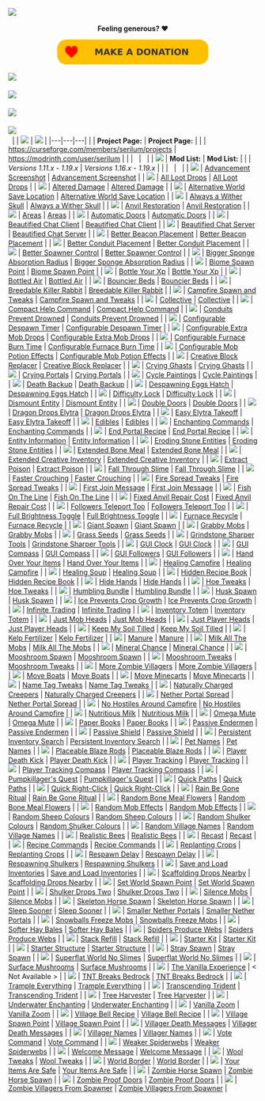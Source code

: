 [![](https://github.com/ricksouth/serilum-mc-mods/raw/master/description/Github/header.png)](https://serilum.com/)

<div align="center">
<p><strong>Feeling generous? ❤️</strong></p>
<p><a href="https://ricksouth.com/donate" target=_blank><img src="https://github.com/ricksouth/ricksouth/raw/main/assets/shields/donation_rounded.svg" height="50" width="auto"></a></p>
</div>

[![](https://github.com/ricksouth/serilum-mc-mods/raw/master/description/Github/serilumcom.png)](https://serilum.com/)\
&nbsp;\
[![](https://github.com/ricksouth/serilum-mc-mods/raw/master/description/Github/faq.png)](https://github.com/ricksouth/serilum-mc-mods/wiki/FAQ)\
&nbsp;\
[![](https://github.com/ricksouth/serilum-mc-mods/raw/master/description/Github/issues.png)](https://github.com/ricksouth/serilum-mc-mods/issues/new/choose)\
&nbsp;\
[![](https://github.com/ricksouth/serilum-mc-mods/raw/master/description/Github/code.png)](https://github.com/ricksouth/serilum-mc-mod-sources/tree/main/sources)\
&nbsp;
|   | [![](https://github.com/ricksouth/serilum-mc-mods/raw/master/description/Github/curseforge.png)](https://curseforge.com/members/serilum/projects)  |  [![](https://github.com/ricksouth/serilum-mc-mods/raw/master/description/Github/modrinth.png)](https://modrinth.com/user/Serilum) |
|---|---|---|
|   | __Project Page:__  | __Project Page:__  |
|   | https://curseforge.com/members/serilum/projects  | https://modrinth.com/user/serilum  |
|   | 	&nbsp;  | 	&nbsp;  |
| [![](https://github.com/ricksouth/serilum-mc-mods/raw/master/description/Github/tiny_logo/_changelog.png)](#)  | __Mod List:__  | __Mod List:__  |
|   | _Versions 1.11.x - 1.19.x_  | _Versions 1.16.x - 1.19.x_  |
|   | 	&nbsp;  | 	&nbsp;  |
| [![](https://github.com/ricksouth/serilum-mc-mods/raw/master/description/Github/tiny_logo/advancement-screenshot.png)](https://serilum.com/mods?changelog=advancement-screenshot)  | [Advancement Screenshot](https://curseforge.com/minecraft/mc-mods/advancement-screenshot)  | [Advancement Screenshot](https://modrinth.com/mod/advancement-screenshot)  |
| [![](https://github.com/ricksouth/serilum-mc-mods/raw/master/description/Github/tiny_logo/all-loot-drops.png)](https://serilum.com/mods?changelog=all-loot-drops)  | [All Loot Drops](https://curseforge.com/minecraft/mc-mods/all-loot-drops)  | [All Loot Drops](https://modrinth.com/mod/all-loot-drops)  |
| [![](https://github.com/ricksouth/serilum-mc-mods/raw/master/description/Github/tiny_logo/altered-damage.png)](https://serilum.com/mods?changelog=altered-damage)  | [Altered Damage](https://curseforge.com/minecraft/mc-mods/altered-damage)  | [Altered Damage](https://modrinth.com/mod/altered-damage)  |
| [![](https://github.com/ricksouth/serilum-mc-mods/raw/master/description/Github/tiny_logo/alternative-world-save-location.png)](https://serilum.com/mods?changelog=alternative-world-save-location)  | [Alternative World Save Location](https://curseforge.com/minecraft/mc-mods/alternative-world-save-location)  | [Alternative World Save Location](https://modrinth.com/mod/alternative-world-save-location)  |
| [![](https://github.com/ricksouth/serilum-mc-mods/raw/master/description/Github/tiny_logo/always-a-wither-skull.png)](https://serilum.com/mods?changelog=always-a-wither-skull)  | [Always a Wither Skull](https://curseforge.com/minecraft/mc-mods/always-a-wither-skull)  | [Always a Wither Skull](https://modrinth.com/mod/always-a-wither-skull)  |
| [![](https://github.com/ricksouth/serilum-mc-mods/raw/master/description/Github/tiny_logo/anvil-restoration.png)](https://serilum.com/mods?changelog=anvil-restoration)  | [Anvil Restoration](https://curseforge.com/minecraft/mc-mods/anvil-restoration)  | [Anvil Restoration](https://modrinth.com/mod/anvil-restoration)  |
| [![](https://github.com/ricksouth/serilum-mc-mods/raw/master/description/Github/tiny_logo/areas.png)](https://serilum.com/mods?changelog=areas)  | [Areas](https://curseforge.com/minecraft/mc-mods/areas)  | [Areas](https://modrinth.com/mod/areas)  |
| [![](https://github.com/ricksouth/serilum-mc-mods/raw/master/description/Github/tiny_logo/automatic-doors.png)](https://serilum.com/mods?changelog=automatic-doors)  | [Automatic Doors](https://curseforge.com/minecraft/mc-mods/automatic-doors)  | [Automatic Doors](https://modrinth.com/mod/automatic-doors)  |
| [![](https://github.com/ricksouth/serilum-mc-mods/raw/master/description/Github/tiny_logo/beautified-chat-client.png)](https://serilum.com/mods?changelog=beautified-chat-client)  | [Beautified Chat Client](https://curseforge.com/minecraft/mc-mods/beautified-chat-client)  | [Beautified Chat Client](https://modrinth.com/mod/beautified-chat-client)  |
| [![](https://github.com/ricksouth/serilum-mc-mods/raw/master/description/Github/tiny_logo/beautified-chat-server.png)](https://serilum.com/mods?changelog=beautified-chat-server)  | [Beautified Chat Server](https://curseforge.com/minecraft/mc-mods/beautified-chat-server)  | [Beautified Chat Server](https://modrinth.com/mod/beautified-chat-server)  |
| [![](https://github.com/ricksouth/serilum-mc-mods/raw/master/description/Github/tiny_logo/better-beacon-placement.png)](https://serilum.com/mods?changelog=better-beacon-placement)  | [Better Beacon Placement](https://curseforge.com/minecraft/mc-mods/better-beacon-placement)  | [Better Beacon Placement](https://modrinth.com/mod/better-beacon-placement)  |
| [![](https://github.com/ricksouth/serilum-mc-mods/raw/master/description/Github/tiny_logo/better-conduit-placement.png)](https://serilum.com/mods?changelog=better-conduit-placement)  | [Better Conduit Placement](https://curseforge.com/minecraft/mc-mods/better-conduit-placement)  | [Better Conduit Placement](https://modrinth.com/mod/better-conduit-placement)  |
| [![](https://github.com/ricksouth/serilum-mc-mods/raw/master/description/Github/tiny_logo/better-spawner-control.png)](https://serilum.com/mods?changelog=better-spawner-control)  | [Better Spawner Control](https://curseforge.com/minecraft/mc-mods/better-spawner-control)  | [Better Spawner Control](https://modrinth.com/mod/better-spawner-control)  |
| [![](https://github.com/ricksouth/serilum-mc-mods/raw/master/description/Github/tiny_logo/bigger-sponge-absorption-radius.png)](https://serilum.com/mods?changelog=bigger-sponge-absorption-radius)  | [Bigger Sponge Absorption Radius](https://curseforge.com/minecraft/mc-mods/bigger-sponge-absorption-radius)  | [Bigger Sponge Absorption Radius](https://modrinth.com/mod/bigger-sponge-absorption-radius)  |
| [![](https://github.com/ricksouth/serilum-mc-mods/raw/master/description/Github/tiny_logo/biome-spawn-point.png)](https://serilum.com/mods?changelog=biome-spawn-point)  | [Biome Spawn Point](https://curseforge.com/minecraft/mc-mods/biome-spawn-point)  | [Biome Spawn Point](https://modrinth.com/mod/biome-spawn-point)  |
| [![](https://github.com/ricksouth/serilum-mc-mods/raw/master/description/Github/tiny_logo/bottle-your-xp.png)](https://serilum.com/mods?changelog=bottle-your-xp)  | [Bottle Your Xp](https://curseforge.com/minecraft/mc-mods/bottle-your-xp)  | [Bottle Your Xp](https://modrinth.com/mod/bottle-your-xp)  |
| [![](https://github.com/ricksouth/serilum-mc-mods/raw/master/description/Github/tiny_logo/bottled-air.png)](https://serilum.com/mods?changelog=bottled-air)  | [Bottled Air](https://curseforge.com/minecraft/mc-mods/bottled-air)  | [Bottled Air](https://modrinth.com/mod/bottled-air)  |
| [![](https://github.com/ricksouth/serilum-mc-mods/raw/master/description/Github/tiny_logo/bouncier-beds.png)](https://serilum.com/mods?changelog=bouncier-beds)  | [Bouncier Beds](https://curseforge.com/minecraft/mc-mods/bouncier-beds)  | [Bouncier Beds](https://modrinth.com/mod/bouncier-beds)  |
| [![](https://github.com/ricksouth/serilum-mc-mods/raw/master/description/Github/tiny_logo/breedable-killer-rabbit.png)](https://serilum.com/mods?changelog=breedable-killer-rabbit)  | [Breedable Killer Rabbit](https://curseforge.com/minecraft/mc-mods/breedable-killer-rabbit)  | [Breedable Killer Rabbit](https://modrinth.com/mod/breedable-killer-rabbit)  |
| [![](https://github.com/ricksouth/serilum-mc-mods/raw/master/description/Github/tiny_logo/campfire-spawn-and-tweaks.png)](https://serilum.com/mods?changelog=campfire-spawn-and-tweaks)  | [Campfire Spawn and Tweaks](https://curseforge.com/minecraft/mc-mods/campfire-spawn-and-tweaks)  | [Campfire Spawn and Tweaks](https://modrinth.com/mod/campfire-spawn-and-tweaks)  |
| [![](https://github.com/ricksouth/serilum-mc-mods/raw/master/description/Github/tiny_logo/collective.png)](https://serilum.com/mods?changelog=collective)  | [Collective](https://curseforge.com/minecraft/mc-mods/collective)  | [Collective](https://modrinth.com/mod/collective)  |
| [![](https://github.com/ricksouth/serilum-mc-mods/raw/master/description/Github/tiny_logo/compact-help-command.png)](https://serilum.com/mods?changelog=compact-help-command)  | [Compact Help Command](https://curseforge.com/minecraft/mc-mods/compact-help-command)  | [Compact Help Command](https://modrinth.com/mod/compact-help-command)  |
| [![](https://github.com/ricksouth/serilum-mc-mods/raw/master/description/Github/tiny_logo/conduits-prevent-drowned.png)](https://serilum.com/mods?changelog=conduits-prevent-drowned)  | [Conduits Prevent Drowned](https://curseforge.com/minecraft/mc-mods/conduits-prevent-drowned)  | [Conduits Prevent Drowned](https://modrinth.com/mod/conduits-prevent-drowned)  |
| [![](https://github.com/ricksouth/serilum-mc-mods/raw/master/description/Github/tiny_logo/configurable-despawn-timer.png)](https://serilum.com/mods?changelog=configurable-despawn-timer)  | [Configurable Despawn Timer](https://curseforge.com/minecraft/mc-mods/configurable-despawn-timer)  | [Configurable Despawn Timer](https://modrinth.com/mod/configurable-despawn-timer)  |
| [![](https://github.com/ricksouth/serilum-mc-mods/raw/master/description/Github/tiny_logo/configurable-extra-mob-drops.png)](https://serilum.com/mods?changelog=configurable-extra-mob-drops)  | [Configurable Extra Mob Drops](https://curseforge.com/minecraft/mc-mods/configurable-extra-mob-drops)  | [Configurable Extra Mob Drops](https://modrinth.com/mod/configurable-extra-mob-drops)  |
| [![](https://github.com/ricksouth/serilum-mc-mods/raw/master/description/Github/tiny_logo/configurable-furnace-burn-time.png)](https://serilum.com/mods?changelog=configurable-furnace-burn-time)  | [Configurable Furnace Burn Time](https://curseforge.com/minecraft/mc-mods/configurable-furnace-burn-time)  | [Configurable Furnace Burn Time](https://modrinth.com/mod/configurable-furnace-burn-time)  |
| [![](https://github.com/ricksouth/serilum-mc-mods/raw/master/description/Github/tiny_logo/configurable-mob-potion-effects.png)](https://serilum.com/mods?changelog=configurable-mob-potion-effects)  | [Configurable Mob Potion Effects](https://curseforge.com/minecraft/mc-mods/configurable-mob-potion-effects)  | [Configurable Mob Potion Effects](https://modrinth.com/mod/configurable-mob-potion-effects)  |
| [![](https://github.com/ricksouth/serilum-mc-mods/raw/master/description/Github/tiny_logo/creative-block-replacer.png)](https://serilum.com/mods?changelog=creative-block-replacer)  | [Creative Block Replacer](https://curseforge.com/minecraft/mc-mods/creative-block-replacer)  | [Creative Block Replacer](https://modrinth.com/mod/creative-block-replacer)  |
| [![](https://github.com/ricksouth/serilum-mc-mods/raw/master/description/Github/tiny_logo/crying-ghasts.png)](https://serilum.com/mods?changelog=crying-ghasts)  | [Crying Ghasts](https://curseforge.com/minecraft/mc-mods/crying-ghasts)  | [Crying Ghasts](https://modrinth.com/mod/crying-ghasts)  |
| [![](https://github.com/ricksouth/serilum-mc-mods/raw/master/description/Github/tiny_logo/crying-portals.png)](https://serilum.com/mods?changelog=crying-portals)  | [Crying Portals](https://curseforge.com/minecraft/mc-mods/crying-portals)  | [Crying Portals](https://modrinth.com/mod/crying-portals)  |
| [![](https://github.com/ricksouth/serilum-mc-mods/raw/master/description/Github/tiny_logo/cycle-paintings.png)](https://serilum.com/mods?changelog=cycle-paintings)  | [Cycle Paintings](https://curseforge.com/minecraft/mc-mods/cycle-paintings)  | [Cycle Paintings](https://modrinth.com/mod/cycle-paintings)  |
| [![](https://github.com/ricksouth/serilum-mc-mods/raw/master/description/Github/tiny_logo/death-backup.png)](https://serilum.com/mods?changelog=death-backup)  | [Death Backup](https://curseforge.com/minecraft/mc-mods/death-backup)  | [Death Backup](https://modrinth.com/mod/death-backup)  |
| [![](https://github.com/ricksouth/serilum-mc-mods/raw/master/description/Github/tiny_logo/despawning-eggs-hatch.png)](https://serilum.com/mods?changelog=despawning-eggs-hatch)  | [Despawning Eggs Hatch](https://curseforge.com/minecraft/mc-mods/despawning-eggs-hatch)  | [Despawning Eggs Hatch](https://modrinth.com/mod/despawning-eggs-hatch)  |
| [![](https://github.com/ricksouth/serilum-mc-mods/raw/master/description/Github/tiny_logo/difficulty-lock.png)](https://serilum.com/mods?changelog=difficulty-lock)  | [Difficulty Lock](https://curseforge.com/minecraft/mc-mods/difficulty-lock)  | [Difficulty Lock](https://modrinth.com/mod/difficulty-lock)  |
| [![](https://github.com/ricksouth/serilum-mc-mods/raw/master/description/Github/tiny_logo/dismount-entity.png)](https://serilum.com/mods?changelog=dismount-entity)  | [Dismount Entity](https://curseforge.com/minecraft/mc-mods/dismount-entity)  | [Dismount Entity](https://modrinth.com/mod/dismount-entity)  |
| [![](https://github.com/ricksouth/serilum-mc-mods/raw/master/description/Github/tiny_logo/double-doors.png)](https://serilum.com/mods?changelog=double-doors)  | [Double Doors](https://curseforge.com/minecraft/mc-mods/double-doors)  | [Double Doors](https://modrinth.com/mod/double-doors)  |
| [![](https://github.com/ricksouth/serilum-mc-mods/raw/master/description/Github/tiny_logo/dragon-drops-elytra.png)](https://serilum.com/mods?changelog=dragon-drops-elytra)  | [Dragon Drops Elytra](https://curseforge.com/minecraft/mc-mods/dragon-drops-elytra)  | [Dragon Drops Elytra](https://modrinth.com/mod/dragon-drops-elytra)  |
| [![](https://github.com/ricksouth/serilum-mc-mods/raw/master/description/Github/tiny_logo/easy-elytra-takeoff.png)](https://serilum.com/mods?changelog=easy-elytra-takeoff)  | [Easy Elytra Takeoff](https://curseforge.com/minecraft/mc-mods/easy-elytra-takeoff)  | [Easy Elytra Takeoff](https://modrinth.com/mod/easy-elytra-takeoff)  |
| [![](https://github.com/ricksouth/serilum-mc-mods/raw/master/description/Github/tiny_logo/edibles.png)](https://serilum.com/mods?changelog=edibles)  | [Edibles](https://curseforge.com/minecraft/mc-mods/edibles)  | [Edibles](https://modrinth.com/mod/edibles)  |
| [![](https://github.com/ricksouth/serilum-mc-mods/raw/master/description/Github/tiny_logo/enchanting-commands.png)](https://serilum.com/mods?changelog=enchanting-commands)  | [Enchanting Commands](https://curseforge.com/minecraft/mc-mods/enchanting-commands)  | [Enchanting Commands](https://modrinth.com/mod/enchanting-commands)  |
| [![](https://github.com/ricksouth/serilum-mc-mods/raw/master/description/Github/tiny_logo/end-portal-recipe.png)](https://serilum.com/mods?changelog=end-portal-recipe)  | [End Portal Recipe](https://curseforge.com/minecraft/mc-mods/end-portal-recipe)  | [End Portal Recipe](https://modrinth.com/mod/end-portal-recipe)  |
| [![](https://github.com/ricksouth/serilum-mc-mods/raw/master/description/Github/tiny_logo/entity-information.png)](https://serilum.com/mods?changelog=entity-information)  | [Entity Information](https://curseforge.com/minecraft/mc-mods/entity-information)  | [Entity Information](https://modrinth.com/mod/entity-information)  |
| [![](https://github.com/ricksouth/serilum-mc-mods/raw/master/description/Github/tiny_logo/eroding-stone-entities.png)](https://serilum.com/mods?changelog=eroding-stone-entities)  | [Eroding Stone Entities](https://curseforge.com/minecraft/mc-mods/eroding-stone-entities)  | [Eroding Stone Entities](https://modrinth.com/mod/eroding-stone-entities)  |
| [![](https://github.com/ricksouth/serilum-mc-mods/raw/master/description/Github/tiny_logo/extended-bone-meal.png)](https://serilum.com/mods?changelog=extended-bone-meal)  | [Extended Bone Meal](https://curseforge.com/minecraft/mc-mods/extended-bone-meal)  | [Extended Bone Meal](https://modrinth.com/mod/extended-bone-meal)  |
| [![](https://github.com/ricksouth/serilum-mc-mods/raw/master/description/Github/tiny_logo/extended-creative-inventory.png)](https://serilum.com/mods?changelog=extended-creative-inventory)  | [Extended Creative Inventory](https://curseforge.com/minecraft/mc-mods/extended-creative-inventory)  | [Extended Creative Inventory](https://modrinth.com/mod/extended-creative-inventory)  |
| [![](https://github.com/ricksouth/serilum-mc-mods/raw/master/description/Github/tiny_logo/extract-poison.png)](https://serilum.com/mods?changelog=extract-poison)  | [Extract Poison](https://curseforge.com/minecraft/mc-mods/extract-poison)  | [Extract Poison](https://modrinth.com/mod/extract-poison)  |
| [![](https://github.com/ricksouth/serilum-mc-mods/raw/master/description/Github/tiny_logo/fall-through-slime.png)](https://serilum.com/mods?changelog=fall-through-slime)  | [Fall Through Slime](https://curseforge.com/minecraft/mc-mods/fall-through-slime)  | [Fall Through Slime](https://modrinth.com/mod/fall-through-slime)  |
| [![](https://github.com/ricksouth/serilum-mc-mods/raw/master/description/Github/tiny_logo/faster-crouching.png)](https://serilum.com/mods?changelog=faster-crouching)  | [Faster Crouching](https://curseforge.com/minecraft/mc-mods/faster-crouching)  | [Faster Crouching](https://modrinth.com/mod/faster-crouching)  |
| [![](https://github.com/ricksouth/serilum-mc-mods/raw/master/description/Github/tiny_logo/fire-spread-tweaks.png)](https://serilum.com/mods?changelog=fire-spread-tweaks)  | [Fire Spread Tweaks](https://curseforge.com/minecraft/mc-mods/fire-spread-tweaks)  | [Fire Spread Tweaks](https://modrinth.com/mod/fire-spread-tweaks)  |
| [![](https://github.com/ricksouth/serilum-mc-mods/raw/master/description/Github/tiny_logo/first-join-message.png)](https://serilum.com/mods?changelog=first-join-message)  | [First Join Message](https://curseforge.com/minecraft/mc-mods/first-join-message)  | [First Join Message](https://modrinth.com/mod/first-join-message)  |
| [![](https://github.com/ricksouth/serilum-mc-mods/raw/master/description/Github/tiny_logo/fish-on-the-line.png)](https://serilum.com/mods?changelog=fish-on-the-line)  | [Fish On The Line](https://curseforge.com/minecraft/mc-mods/fish-on-the-line)  | [Fish On The Line](https://modrinth.com/mod/fish-on-the-line)  |
| [![](https://github.com/ricksouth/serilum-mc-mods/raw/master/description/Github/tiny_logo/fixed-anvil-repair-cost.png)](https://serilum.com/mods?changelog=fixed-anvil-repair-cost)  | [Fixed Anvil Repair Cost](https://curseforge.com/minecraft/mc-mods/fixed-anvil-repair-cost)  | [Fixed Anvil Repair Cost](https://modrinth.com/mod/fixed-anvil-repair-cost)  |
| [![](https://github.com/ricksouth/serilum-mc-mods/raw/master/description/Github/tiny_logo/followers-teleport-too.png)](https://serilum.com/mods?changelog=followers-teleport-too)  | [Followers Teleport Too](https://curseforge.com/minecraft/mc-mods/followers-teleport-too)  | [Followers Teleport Too](https://modrinth.com/mod/followers-teleport-too)  |
| [![](https://github.com/ricksouth/serilum-mc-mods/raw/master/description/Github/tiny_logo/full-brightness-toggle.png)](https://serilum.com/mods?changelog=full-brightness-toggle)  | [Full Brightness Toggle](https://curseforge.com/minecraft/mc-mods/full-brightness-toggle)  | [Full Brightness Toggle](https://modrinth.com/mod/full-brightness-toggle)  |
| [![](https://github.com/ricksouth/serilum-mc-mods/raw/master/description/Github/tiny_logo/furnace-recycle.png)](https://serilum.com/mods?changelog=furnace-recycle)  | [Furnace Recycle](https://curseforge.com/minecraft/mc-mods/furnace-recycle)  | [Furnace Recycle](https://modrinth.com/mod/furnace-recycle)  |
| [![](https://github.com/ricksouth/serilum-mc-mods/raw/master/description/Github/tiny_logo/giant-spawn.png)](https://serilum.com/mods?changelog=giant-spawn)  | [Giant Spawn](https://curseforge.com/minecraft/mc-mods/giant-spawn)  | [Giant Spawn](https://modrinth.com/mod/giant-spawn)  |
| [![](https://github.com/ricksouth/serilum-mc-mods/raw/master/description/Github/tiny_logo/grabby-mobs.png)](https://serilum.com/mods?changelog=grabby-mobs)  | [Grabby Mobs](https://curseforge.com/minecraft/mc-mods/grabby-mobs)  | [Grabby Mobs](https://modrinth.com/mod/grabby-mobs)  |
| [![](https://github.com/ricksouth/serilum-mc-mods/raw/master/description/Github/tiny_logo/grass-seeds.png)](https://serilum.com/mods?changelog=grass-seeds)  | [Grass Seeds](https://curseforge.com/minecraft/mc-mods/grass-seeds)  | [Grass Seeds](https://modrinth.com/mod/grass-seeds)  |
| [![](https://github.com/ricksouth/serilum-mc-mods/raw/master/description/Github/tiny_logo/grindstone-sharper-tools.png)](https://serilum.com/mods?changelog=grindstone-sharper-tools)  | [Grindstone Sharper Tools](https://curseforge.com/minecraft/mc-mods/grindstone-sharper-tools)  | [Grindstone Sharper Tools](https://modrinth.com/mod/grindstone-sharper-tools)  |
| [![](https://github.com/ricksouth/serilum-mc-mods/raw/master/description/Github/tiny_logo/gui-clock.png)](https://serilum.com/mods?changelog=gui-clock)  | [GUI Clock](https://curseforge.com/minecraft/mc-mods/gui-clock)  | [GUI Clock](https://modrinth.com/mod/gui-clock)  |
| [![](https://github.com/ricksouth/serilum-mc-mods/raw/master/description/Github/tiny_logo/gui-compass.png)](https://serilum.com/mods?changelog=gui-compass)  | [GUI Compass](https://curseforge.com/minecraft/mc-mods/gui-compass)  | [GUI Compass](https://modrinth.com/mod/gui-compass)  |
| [![](https://github.com/ricksouth/serilum-mc-mods/raw/master/description/Github/tiny_logo/gui-followers.png)](https://serilum.com/mods?changelog=gui-followers)  | [GUI Followers](https://curseforge.com/minecraft/mc-mods/gui-followers)  | [GUI Followers](https://modrinth.com/mod/gui-followers)  |
| [![](https://github.com/ricksouth/serilum-mc-mods/raw/master/description/Github/tiny_logo/hand-over-your-items.png)](https://serilum.com/mods?changelog=hand-over-your-items)  | [Hand Over Your Items](https://curseforge.com/minecraft/mc-mods/hand-over-your-items)  | [Hand Over Your Items](https://modrinth.com/mod/hand-over-your-items)  |
| [![](https://github.com/ricksouth/serilum-mc-mods/raw/master/description/Github/tiny_logo/healing-campfire.png)](https://serilum.com/mods?changelog=healing-campfire)  | [Healing Campfire](https://curseforge.com/minecraft/mc-mods/healing-campfire)  | [Healing Campfire](https://modrinth.com/mod/healing-campfire)  |
| [![](https://github.com/ricksouth/serilum-mc-mods/raw/master/description/Github/tiny_logo/healing-soup.png)](https://serilum.com/mods?changelog=healing-soup)  | [Healing Soup](https://curseforge.com/minecraft/mc-mods/healing-soup)  | [Healing Soup](https://modrinth.com/mod/healing-soup)  |
| [![](https://github.com/ricksouth/serilum-mc-mods/raw/master/description/Github/tiny_logo/hidden-recipe-book.png)](https://serilum.com/mods?changelog=hidden-recipe-book)  | [Hidden Recipe Book](https://curseforge.com/minecraft/mc-mods/hidden-recipe-book)  | [Hidden Recipe Book](https://modrinth.com/mod/hidden-recipe-book)  |
| [![](https://github.com/ricksouth/serilum-mc-mods/raw/master/description/Github/tiny_logo/hide-hands.png)](https://serilum.com/mods?changelog=hide-hands)  | [Hide Hands](https://curseforge.com/minecraft/mc-mods/hide-hands)  | [Hide Hands](https://modrinth.com/mod/hide-hands)  |
| [![](https://github.com/ricksouth/serilum-mc-mods/raw/master/description/Github/tiny_logo/hoe-tweaks.png)](https://serilum.com/mods?changelog=hoe-tweaks)  | [Hoe Tweaks](https://curseforge.com/minecraft/mc-mods/hoe-tweaks)  | [Hoe Tweaks](https://modrinth.com/mod/hoe-tweaks)  |
| [![](https://github.com/ricksouth/serilum-mc-mods/raw/master/description/Github/tiny_logo/humbling-bundle.png)](https://serilum.com/mods?changelog=humbling-bundle)  | [Humbling Bundle](https://curseforge.com/minecraft/mc-mods/humbling-bundle)  | [Humbling Bundle](https://modrinth.com/mod/humbling-bundle)  |
| [![](https://github.com/ricksouth/serilum-mc-mods/raw/master/description/Github/tiny_logo/husk-spawn.png)](https://serilum.com/mods?changelog=husk-spawn)  | [Husk Spawn](https://curseforge.com/minecraft/mc-mods/husk-spawn)  | [Husk Spawn](https://modrinth.com/mod/husk-spawn)  |
| [![](https://github.com/ricksouth/serilum-mc-mods/raw/master/description/Github/tiny_logo/ice-prevents-crop-growth.png)](https://serilum.com/mods?changelog=ice-prevents-crop-growth)  | [Ice Prevents Crop Growth](https://curseforge.com/minecraft/mc-mods/ice-prevents-crop-growth)  | [Ice Prevents Crop Growth](https://modrinth.com/mod/ice-prevents-crop-growth)  |
| [![](https://github.com/ricksouth/serilum-mc-mods/raw/master/description/Github/tiny_logo/infinite-trading.png)](https://serilum.com/mods?changelog=infinite-trading)  | [Infinite Trading](https://curseforge.com/minecraft/mc-mods/infinite-trading)  | [Infinite Trading](https://modrinth.com/mod/infinite-trading)  |
| [![](https://github.com/ricksouth/serilum-mc-mods/raw/master/description/Github/tiny_logo/inventory-totem.png)](https://serilum.com/mods?changelog=inventory-totem)  | [Inventory Totem](https://curseforge.com/minecraft/mc-mods/inventory-totem)  | [Inventory Totem](https://modrinth.com/mod/inventory-totem)  |
| [![](https://github.com/ricksouth/serilum-mc-mods/raw/master/description/Github/tiny_logo/just-mob-heads.png)](https://serilum.com/mods?changelog=just-mob-heads)  | [Just Mob Heads](https://curseforge.com/minecraft/mc-mods/just-mob-heads)  | [Just Mob Heads](https://modrinth.com/mod/just-mob-heads)  |
| [![](https://github.com/ricksouth/serilum-mc-mods/raw/master/description/Github/tiny_logo/just-player-heads.png)](https://serilum.com/mods?changelog=just-player-heads)  | [Just Player Heads](https://curseforge.com/minecraft/mc-mods/just-player-heads)  | [Just Player Heads](https://modrinth.com/mod/just-player-heads)  |
| [![](https://github.com/ricksouth/serilum-mc-mods/raw/master/description/Github/tiny_logo/keep-my-soil-tilled.png)](https://serilum.com/mods?changelog=keep-my-soil-tilled)  | [Keep My Soil Tilled](https://curseforge.com/minecraft/mc-mods/keep-my-soil-tilled)  | [Keep My Soil Tilled](https://modrinth.com/mod/keep-my-soil-tilled)  |
| [![](https://github.com/ricksouth/serilum-mc-mods/raw/master/description/Github/tiny_logo/kelp-fertilizer.png)](https://serilum.com/mods?changelog=kelp-fertilizer)  | [Kelp Fertilizer](https://curseforge.com/minecraft/mc-mods/kelp-fertilizer)  | [Kelp Fertilizer](https://modrinth.com/mod/kelp-fertilizer)  |
| [![](https://github.com/ricksouth/serilum-mc-mods/raw/master/description/Github/tiny_logo/manure.png)](https://serilum.com/mods?changelog=manure)  | [Manure](https://curseforge.com/minecraft/mc-mods/manure)  | [Manure](https://modrinth.com/mod/manure)  |
| [![](https://github.com/ricksouth/serilum-mc-mods/raw/master/description/Github/tiny_logo/milk-all-the-mobs.png)](https://serilum.com/mods?changelog=milk-all-the-mobs)  | [Milk All The Mobs](https://curseforge.com/minecraft/mc-mods/milk-all-the-mobs)  | [Milk All The Mobs](https://modrinth.com/mod/milk-all-the-mobs)  |
| [![](https://github.com/ricksouth/serilum-mc-mods/raw/master/description/Github/tiny_logo/mineral-chance.png)](https://serilum.com/mods?changelog=mineral-chance)  | [Mineral Chance](https://curseforge.com/minecraft/mc-mods/mineral-chance)  | [Mineral Chance](https://modrinth.com/mod/mineral-chance)  |
| [![](https://github.com/ricksouth/serilum-mc-mods/raw/master/description/Github/tiny_logo/mooshroom-spawn.png)](https://serilum.com/mods?changelog=mooshroom-spawn)  | [Mooshroom Spawn](https://curseforge.com/minecraft/mc-mods/mooshroom-spawn)  | [Mooshroom Spawn](https://modrinth.com/mod/mooshroom-spawn)  |
| [![](https://github.com/ricksouth/serilum-mc-mods/raw/master/description/Github/tiny_logo/mooshroom-tweaks.png)](https://serilum.com/mods?changelog=mooshroom-tweaks)  | [Mooshroom Tweaks](https://curseforge.com/minecraft/mc-mods/mooshroom-tweaks)  | [Mooshroom Tweaks](https://modrinth.com/mod/mooshroom-tweaks)  |
| [![](https://github.com/ricksouth/serilum-mc-mods/raw/master/description/Github/tiny_logo/more-zombie-villagers.png)](https://serilum.com/mods?changelog=more-zombie-villagers)  | [More Zombie Villagers](https://curseforge.com/minecraft/mc-mods/more-zombie-villagers)  | [More Zombie Villagers](https://modrinth.com/mod/more-zombie-villagers)  |
| [![](https://github.com/ricksouth/serilum-mc-mods/raw/master/description/Github/tiny_logo/move-boats.png)](https://serilum.com/mods?changelog=move-boats)  | [Move Boats](https://curseforge.com/minecraft/mc-mods/move-boats)  | [Move Boats](https://modrinth.com/mod/move-boats)  |
| [![](https://github.com/ricksouth/serilum-mc-mods/raw/master/description/Github/tiny_logo/move-minecarts.png)](https://serilum.com/mods?changelog=move-minecarts)  | [Move Minecarts](https://curseforge.com/minecraft/mc-mods/move-minecarts)  | [Move Minecarts](https://modrinth.com/mod/move-minecarts)  |
| [![](https://github.com/ricksouth/serilum-mc-mods/raw/master/description/Github/tiny_logo/name-tag-tweaks.png)](https://serilum.com/mods?changelog=name-tag-tweaks)  | [Name Tag Tweaks](https://curseforge.com/minecraft/mc-mods/name-tag-tweaks)  | [Name Tag Tweaks](https://modrinth.com/mod/name-tag-tweaks)  |
| [![](https://github.com/ricksouth/serilum-mc-mods/raw/master/description/Github/tiny_logo/naturally-charged-creepers.png)](https://serilum.com/mods?changelog=naturally-charged-creepers)  | [Naturally Charged Creepers](https://curseforge.com/minecraft/mc-mods/naturally-charged-creepers)  | [Naturally Charged Creepers](https://modrinth.com/mod/naturally-charged-creepers)  |
| [![](https://github.com/ricksouth/serilum-mc-mods/raw/master/description/Github/tiny_logo/nether-portal-spread.png)](https://serilum.com/mods?changelog=nether-portal-spread)  | [Nether Portal Spread](https://curseforge.com/minecraft/mc-mods/nether-portal-spread)  | [Nether Portal Spread](https://modrinth.com/mod/nether-portal-spread)  |
| [![](https://github.com/ricksouth/serilum-mc-mods/raw/master/description/Github/tiny_logo/no-hostiles-around-campfire.png)](https://serilum.com/mods?changelog=no-hostiles-around-campfire)  | [No Hostiles Around Campfire](https://curseforge.com/minecraft/mc-mods/no-hostiles-around-campfire)  | [No Hostiles Around Campfire](https://modrinth.com/mod/no-hostiles-around-campfire)  |
| [![](https://github.com/ricksouth/serilum-mc-mods/raw/master/description/Github/tiny_logo/nutritious-milk.png)](https://serilum.com/mods?changelog=nutritious-milk)  | [Nutritious Milk](https://curseforge.com/minecraft/mc-mods/nutritious-milk)  | [Nutritious Milk](https://modrinth.com/mod/nutritious-milk)  |
| [![](https://github.com/ricksouth/serilum-mc-mods/raw/master/description/Github/tiny_logo/omega-mute.png)](https://serilum.com/mods?changelog=omega-mute)  | [Omega Mute](https://curseforge.com/minecraft/mc-mods/omega-mute)  | [Omega Mute](https://modrinth.com/mod/omega-mute)  |
| [![](https://github.com/ricksouth/serilum-mc-mods/raw/master/description/Github/tiny_logo/paper-books.png)](https://serilum.com/mods?changelog=paper-books)  | [Paper Books](https://curseforge.com/minecraft/mc-mods/paper-books)  | [Paper Books](https://modrinth.com/mod/paper-books)  |
| [![](https://github.com/ricksouth/serilum-mc-mods/raw/master/description/Github/tiny_logo/passive-endermen.png)](https://serilum.com/mods?changelog=passive-endermen)  | [Passive Endermen](https://curseforge.com/minecraft/mc-mods/passive-endermen)  | [Passive Endermen](https://modrinth.com/mod/passive-endermen)  |
| [![](https://github.com/ricksouth/serilum-mc-mods/raw/master/description/Github/tiny_logo/passive-shield.png)](https://serilum.com/mods?changelog=passive-shield)  | [Passive Shield](https://curseforge.com/minecraft/mc-mods/passive-shield)  | [Passive Shield](https://modrinth.com/mod/passive-shield)  |
| [![](https://github.com/ricksouth/serilum-mc-mods/raw/master/description/Github/tiny_logo/persistent-inventory-search.png)](https://serilum.com/mods?changelog=persistent-inventory-search)  | [Persistent Inventory Search](https://curseforge.com/minecraft/mc-mods/persistent-inventory-search)  | [Persistent Inventory Search](https://modrinth.com/mod/persistent-inventory-search)  |
| [![](https://github.com/ricksouth/serilum-mc-mods/raw/master/description/Github/tiny_logo/pet-names.png)](https://serilum.com/mods?changelog=pet-names)  | [Pet Names](https://curseforge.com/minecraft/mc-mods/pet-names)  | [Pet Names](https://modrinth.com/mod/pet-names)  |
| [![](https://github.com/ricksouth/serilum-mc-mods/raw/master/description/Github/tiny_logo/placeable-blaze-rods.png)](https://serilum.com/mods?changelog=placeable-blaze-rods)  | [Placeable Blaze Rods](https://curseforge.com/minecraft/mc-mods/placeable-blaze-rods)  | [Placeable Blaze Rods](https://modrinth.com/mod/placeable-blaze-rods)  |
| [![](https://github.com/ricksouth/serilum-mc-mods/raw/master/description/Github/tiny_logo/player-death-kick.png)](https://serilum.com/mods?changelog=player-death-kick)  | [Player Death Kick](https://curseforge.com/minecraft/mc-mods/player-death-kick)  | [Player Death Kick](https://modrinth.com/mod/player-death-kick)  |
| [![](https://github.com/ricksouth/serilum-mc-mods/raw/master/description/Github/tiny_logo/player-tracking.png)](https://serilum.com/mods?changelog=player-tracking)  | [Player Tracking](https://curseforge.com/minecraft/mc-mods/player-tracking)  | [Player Tracking](https://modrinth.com/mod/player-tracking)  |
| [![](https://github.com/ricksouth/serilum-mc-mods/raw/master/description/Github/tiny_logo/player-tracking-compass.png)](https://serilum.com/mods?changelog=player-tracking-compass)  | [Player Tracking Compass](https://curseforge.com/minecraft/mc-mods/player-tracking-compass)  | [Player Tracking Compass](https://modrinth.com/mod/player-tracking-compass)  |
| [![](https://github.com/ricksouth/serilum-mc-mods/raw/master/description/Github/tiny_logo/pumpkillagers-quest.png)](https://serilum.com/mods?changelog=pumpkillagers-quest)  | [Pumpkillager's Quest](https://curseforge.com/minecraft/mc-mods/pumpkillagers-quest)  | [Pumpkillager's Quest](https://modrinth.com/mod/pumpkillagers-quest)  |
| [![](https://github.com/ricksouth/serilum-mc-mods/raw/master/description/Github/tiny_logo/quick-paths.png)](https://serilum.com/mods?changelog=quick-paths)  | [Quick Paths](https://curseforge.com/minecraft/mc-mods/quick-paths)  | [Quick Paths](https://modrinth.com/mod/quick-paths)  |
| [![](https://github.com/ricksouth/serilum-mc-mods/raw/master/description/Github/tiny_logo/quick-right-click.png)](https://serilum.com/mods?changelog=quick-right-click)  | [Quick Right-Click](https://curseforge.com/minecraft/mc-mods/quick-right-click)  | [Quick Right-Click](https://modrinth.com/mod/quick-right-click)  |
| [![](https://github.com/ricksouth/serilum-mc-mods/raw/master/description/Github/tiny_logo/rain-be-gone-ritual.png)](https://serilum.com/mods?changelog=rain-be-gone-ritual)  | [Rain Be Gone Ritual](https://curseforge.com/minecraft/mc-mods/rain-be-gone-ritual)  | [Rain Be Gone Ritual](https://modrinth.com/mod/rain-be-gone-ritual)  |
| [![](https://github.com/ricksouth/serilum-mc-mods/raw/master/description/Github/tiny_logo/random-bone-meal-flowers.png)](https://serilum.com/mods?changelog=random-bone-meal-flowers)  | [Random Bone Meal Flowers](https://curseforge.com/minecraft/mc-mods/random-bone-meal-flowers)  | [Random Bone Meal Flowers](https://modrinth.com/mod/random-bone-meal-flowers)  |
| [![](https://github.com/ricksouth/serilum-mc-mods/raw/master/description/Github/tiny_logo/random-mob-effects.png)](https://serilum.com/mods?changelog=random-mob-effects)  | [Random Mob Effects](https://curseforge.com/minecraft/mc-mods/random-mob-effects)  | [Random Mob Effects](https://modrinth.com/mod/random-mob-effects)  |
| [![](https://github.com/ricksouth/serilum-mc-mods/raw/master/description/Github/tiny_logo/random-sheep-colours.png)](https://serilum.com/mods?changelog=random-sheep-colours)  | [Random Sheep Colours](https://curseforge.com/minecraft/mc-mods/random-sheep-colours)  | [Random Sheep Colours](https://modrinth.com/mod/random-sheep-colours)  |
| [![](https://github.com/ricksouth/serilum-mc-mods/raw/master/description/Github/tiny_logo/random-shulker-colours.png)](https://serilum.com/mods?changelog=random-shulker-colours)  | [Random Shulker Colours](https://curseforge.com/minecraft/mc-mods/random-shulker-colours)  | [Random Shulker Colours](https://modrinth.com/mod/random-shulker-colours)  |
| [![](https://github.com/ricksouth/serilum-mc-mods/raw/master/description/Github/tiny_logo/random-village-names.png)](https://serilum.com/mods?changelog=random-village-names)  | [Random Village Names](https://curseforge.com/minecraft/mc-mods/random-village-names)  | [Random Village Names](https://modrinth.com/mod/random-village-names)  |
| [![](https://github.com/ricksouth/serilum-mc-mods/raw/master/description/Github/tiny_logo/realistic-bees.png)](https://serilum.com/mods?changelog=realistic-bees)  | [Realistic Bees](https://curseforge.com/minecraft/mc-mods/realistic-bees)  | [Realistic Bees](https://modrinth.com/mod/realistic-bees)  |
| [![](https://github.com/ricksouth/serilum-mc-mods/raw/master/description/Github/tiny_logo/recast.png)](https://serilum.com/mods?changelog=recast)  | [Recast](https://curseforge.com/minecraft/mc-mods/recast)  | [Recast](https://modrinth.com/mod/recast)  |
| [![](https://github.com/ricksouth/serilum-mc-mods/raw/master/description/Github/tiny_logo/recipe-commands.png)](https://serilum.com/mods?changelog=recipe-commands)  | [Recipe Commands](https://curseforge.com/minecraft/mc-mods/recipe-commands)  | [Recipe Commands](https://modrinth.com/mod/recipe-commands)  |
| [![](https://github.com/ricksouth/serilum-mc-mods/raw/master/description/Github/tiny_logo/replanting-crops.png)](https://serilum.com/mods?changelog=replanting-crops)  | [Replanting Crops](https://curseforge.com/minecraft/mc-mods/replanting-crops)  | [Replanting Crops](https://modrinth.com/mod/replanting-crops)  |
| [![](https://github.com/ricksouth/serilum-mc-mods/raw/master/description/Github/tiny_logo/respawn-delay.png)](https://serilum.com/mods?changelog=respawn-delay)  | [Respawn Delay](https://curseforge.com/minecraft/mc-mods/respawn-delay)  | [Respawn Delay](https://modrinth.com/mod/respawn-delay)  |
| [![](https://github.com/ricksouth/serilum-mc-mods/raw/master/description/Github/tiny_logo/respawning-shulkers.png)](https://serilum.com/mods?changelog=respawning-shulkers)  | [Respawning Shulkers](https://curseforge.com/minecraft/mc-mods/respawning-shulkers)  | [Respawning Shulkers](https://modrinth.com/mod/respawning-shulkers)  |
| [![](https://github.com/ricksouth/serilum-mc-mods/raw/master/description/Github/tiny_logo/save-and-load-inventories.png)](https://serilum.com/mods?changelog=save-and-load-inventories)  | [Save and Load Inventories](https://curseforge.com/minecraft/mc-mods/save-and-load-inventories)  | [Save and Load Inventories](https://modrinth.com/mod/save-and-load-inventories)  |
| [![](https://github.com/ricksouth/serilum-mc-mods/raw/master/description/Github/tiny_logo/scaffolding-drops-nearby.png)](https://serilum.com/mods?changelog=scaffolding-drops-nearby)  | [Scaffolding Drops Nearby](https://curseforge.com/minecraft/mc-mods/scaffolding-drops-nearby)  | [Scaffolding Drops Nearby](https://modrinth.com/mod/scaffolding-drops-nearby)  |
| [![](https://github.com/ricksouth/serilum-mc-mods/raw/master/description/Github/tiny_logo/set-world-spawn-point.png)](https://serilum.com/mods?changelog=set-world-spawn-point)  | [Set World Spawn Point](https://curseforge.com/minecraft/mc-mods/set-world-spawn-point)  | [Set World Spawn Point](https://modrinth.com/mod/set-world-spawn-point)  |
| [![](https://github.com/ricksouth/serilum-mc-mods/raw/master/description/Github/tiny_logo/shulker-drops-two.png)](https://serilum.com/mods?changelog=shulker-drops-two)  | [Shulker Drops Two](https://curseforge.com/minecraft/mc-mods/shulker-drops-two)  | [Shulker Drops Two](https://modrinth.com/mod/shulker-drops-two)  |
| [![](https://github.com/ricksouth/serilum-mc-mods/raw/master/description/Github/tiny_logo/silence-mobs.png)](https://serilum.com/mods?changelog=silence-mobs)  | [Silence Mobs](https://curseforge.com/minecraft/mc-mods/silence-mobs)  | [Silence Mobs](https://modrinth.com/mod/silence-mobs)  |
| [![](https://github.com/ricksouth/serilum-mc-mods/raw/master/description/Github/tiny_logo/skeleton-horse-spawn.png)](https://serilum.com/mods?changelog=skeleton-horse-spawn)  | [Skeleton Horse Spawn](https://curseforge.com/minecraft/mc-mods/skeleton-horse-spawn)  | [Skeleton Horse Spawn](https://modrinth.com/mod/skeleton-horse-spawn)  |
| [![](https://github.com/ricksouth/serilum-mc-mods/raw/master/description/Github/tiny_logo/sleep-sooner.png)](https://serilum.com/mods?changelog=sleep-sooner)  | [Sleep Sooner](https://curseforge.com/minecraft/mc-mods/sleep-sooner)  | [Sleep Sooner](https://modrinth.com/mod/sleep-sooner)  |
| [![](https://github.com/ricksouth/serilum-mc-mods/raw/master/description/Github/tiny_logo/smaller-nether-portals.png)](https://serilum.com/mods?changelog=smaller-nether-portals)  | [Smaller Nether Portals](https://curseforge.com/minecraft/mc-mods/smaller-nether-portals)  | [Smaller Nether Portals](https://modrinth.com/mod/smaller-nether-portals)  |
| [![](https://github.com/ricksouth/serilum-mc-mods/raw/master/description/Github/tiny_logo/snowballs-freeze-mobs.png)](https://serilum.com/mods?changelog=snowballs-freeze-mobs)  | [Snowballs Freeze Mobs](https://curseforge.com/minecraft/mc-mods/snowballs-freeze-mobs)  | [Snowballs Freeze Mobs](https://modrinth.com/mod/snowballs-freeze-mobs)  |
| [![](https://github.com/ricksouth/serilum-mc-mods/raw/master/description/Github/tiny_logo/softer-hay-bales.png)](https://serilum.com/mods?changelog=softer-hay-bales)  | [Softer Hay Bales](https://curseforge.com/minecraft/mc-mods/softer-hay-bales)  | [Softer Hay Bales](https://modrinth.com/mod/softer-hay-bales)  |
| [![](https://github.com/ricksouth/serilum-mc-mods/raw/master/description/Github/tiny_logo/spiders-produce-webs.png)](https://serilum.com/mods?changelog=spiders-produce-webs)  | [Spiders Produce Webs](https://curseforge.com/minecraft/mc-mods/spiders-produce-webs)  | [Spiders Produce Webs](https://modrinth.com/mod/spiders-produce-webs)  |
| [![](https://github.com/ricksouth/serilum-mc-mods/raw/master/description/Github/tiny_logo/stack-refill.png)](https://serilum.com/mods?changelog=stack-refill)  | [Stack Refill](https://curseforge.com/minecraft/mc-mods/stack-refill)  | [Stack Refill](https://modrinth.com/mod/stack-refill)  |
| [![](https://github.com/ricksouth/serilum-mc-mods/raw/master/description/Github/tiny_logo/starter-kit.png)](https://serilum.com/mods?changelog=starter-kit)  | [Starter Kit](https://curseforge.com/minecraft/mc-mods/starter-kit)  | [Starter Kit](https://modrinth.com/mod/starter-kit)  |
| [![](https://github.com/ricksouth/serilum-mc-mods/raw/master/description/Github/tiny_logo/starter-structure.png)](https://serilum.com/mods?changelog=starter-structure)  | [Starter Structure](https://curseforge.com/minecraft/mc-mods/starter-structure)  | [Starter Structure](https://modrinth.com/mod/starter-structure)  |
| [![](https://github.com/ricksouth/serilum-mc-mods/raw/master/description/Github/tiny_logo/stray-spawn.png)](https://serilum.com/mods?changelog=stray-spawn)  | [Stray Spawn](https://curseforge.com/minecraft/mc-mods/stray-spawn)  | [Stray Spawn](https://modrinth.com/mod/stray-spawn)  |
| [![](https://github.com/ricksouth/serilum-mc-mods/raw/master/description/Github/tiny_logo/superflat-world-no-slimes.png)](https://serilum.com/mods?changelog=superflat-world-no-slimes)  | [Superflat World No Slimes](https://curseforge.com/minecraft/mc-mods/superflat-world-no-slimes)  | [Superflat World No Slimes](https://modrinth.com/mod/superflat-world-no-slimes)  |
| [![](https://github.com/ricksouth/serilum-mc-mods/raw/master/description/Github/tiny_logo/surface-mushrooms.png)](https://serilum.com/mods?changelog=surface-mushrooms)  | [Surface Mushrooms](https://curseforge.com/minecraft/mc-mods/surface-mushrooms)  | [Surface Mushrooms](https://modrinth.com/mod/surface-mushrooms)  |
| [![](https://github.com/ricksouth/serilum-mc-mods/raw/master/description/Github/tiny_logo/the-vanilla-experience.png)](https://serilum.com/mods?changelog=the-vanilla-experience)  | [The Vanilla Experience](https://curseforge.com/minecraft/mc-mods/the-vanilla-experience)  | < Not Available >  |
| [![](https://github.com/ricksouth/serilum-mc-mods/raw/master/description/Github/tiny_logo/tnt-breaks-bedrock.png)](https://serilum.com/mods?changelog=tnt-breaks-bedrock)  | [TNT Breaks Bedrock](https://curseforge.com/minecraft/mc-mods/tnt-breaks-bedrock)  | [TNT Breaks Bedrock](https://modrinth.com/mod/tnt-breaks-bedrock)  |
| [![](https://github.com/ricksouth/serilum-mc-mods/raw/master/description/Github/tiny_logo/trample-everything.png)](https://serilum.com/mods?changelog=trample-everything)  | [Trample Everything](https://curseforge.com/minecraft/mc-mods/trample-everything)  | [Trample Everything](https://modrinth.com/mod/trample-everything)  |
| [![](https://github.com/ricksouth/serilum-mc-mods/raw/master/description/Github/tiny_logo/transcending-trident.png)](https://serilum.com/mods?changelog=transcending-trident)  | [Transcending Trident](https://curseforge.com/minecraft/mc-mods/transcending-trident)  | [Transcending Trident](https://modrinth.com/mod/transcending-trident)  |
| [![](https://github.com/ricksouth/serilum-mc-mods/raw/master/description/Github/tiny_logo/tree-harvester.png)](https://serilum.com/mods?changelog=tree-harvester)  | [Tree Harvester](https://curseforge.com/minecraft/mc-mods/tree-harvester)  | [Tree Harvester](https://modrinth.com/mod/tree-harvester)  |
| [![](https://github.com/ricksouth/serilum-mc-mods/raw/master/description/Github/tiny_logo/underwater-enchanting.png)](https://serilum.com/mods?changelog=underwater-enchanting)  | [Underwater Enchanting](https://curseforge.com/minecraft/mc-mods/underwater-enchanting)  | [Underwater Enchanting](https://modrinth.com/mod/underwater-enchanting)  |
| [![](https://github.com/ricksouth/serilum-mc-mods/raw/master/description/Github/tiny_logo/vanilla-zoom.png)](https://serilum.com/mods?changelog=vanilla-zoom)  | [Vanilla Zoom](https://curseforge.com/minecraft/mc-mods/vanilla-zoom)  | [Vanilla Zoom](https://modrinth.com/mod/vanilla-zoom)  |
| [![](https://github.com/ricksouth/serilum-mc-mods/raw/master/description/Github/tiny_logo/village-bell-recipe.png)](https://serilum.com/mods?changelog=village-bell-recipe)  | [Village Bell Recipe](https://curseforge.com/minecraft/mc-mods/village-bell-recipe)  | [Village Bell Recipe](https://modrinth.com/mod/village-bell-recipe)  |
| [![](https://github.com/ricksouth/serilum-mc-mods/raw/master/description/Github/tiny_logo/village-spawn-point.png)](https://serilum.com/mods?changelog=village-spawn-point)  | [Village Spawn Point](https://curseforge.com/minecraft/mc-mods/village-spawn-point)  | [Village Spawn Point](https://modrinth.com/mod/village-spawn-point)  |
| [![](https://github.com/ricksouth/serilum-mc-mods/raw/master/description/Github/tiny_logo/villager-death-messages.png)](https://serilum.com/mods?changelog=villager-death-messages)  | [Villager Death Messages](https://curseforge.com/minecraft/mc-mods/villager-death-messages)  | [Villager Death Messages](https://modrinth.com/mod/villager-death-messages)  |
| [![](https://github.com/ricksouth/serilum-mc-mods/raw/master/description/Github/tiny_logo/villager-names.png)](https://serilum.com/mods?changelog=villager-names)  | [Villager Names](https://curseforge.com/minecraft/mc-mods/villager-names)  | [Villager Names](https://modrinth.com/mod/villager-names-serilum)  |
| [![](https://github.com/ricksouth/serilum-mc-mods/raw/master/description/Github/tiny_logo/vote-command.png)](https://serilum.com/mods?changelog=vote-command)  | [Vote Command](https://curseforge.com/minecraft/mc-mods/vote-command)  | [Vote Command](https://modrinth.com/mod/vote-command)  |
| [![](https://github.com/ricksouth/serilum-mc-mods/raw/master/description/Github/tiny_logo/weaker-spiderwebs.png)](https://serilum.com/mods?changelog=weaker-spiderwebs)  | [Weaker Spiderwebs](https://curseforge.com/minecraft/mc-mods/weaker-spiderwebs)  | [Weaker Spiderwebs](https://modrinth.com/mod/weaker-spiderwebs)  |
| [![](https://github.com/ricksouth/serilum-mc-mods/raw/master/description/Github/tiny_logo/welcome-message.png)](https://serilum.com/mods?changelog=welcome-message)  | [Welcome Message](https://curseforge.com/minecraft/mc-mods/welcome-message)  | [Welcome Message](https://modrinth.com/mod/welcome-message)  |
| [![](https://github.com/ricksouth/serilum-mc-mods/raw/master/description/Github/tiny_logo/wool-tweaks.png)](https://serilum.com/mods?changelog=wool-tweaks)  | [Wool Tweaks](https://curseforge.com/minecraft/mc-mods/wool-tweaks)  | [Wool Tweaks](https://modrinth.com/mod/wool-tweaks)  |
| [![](https://github.com/ricksouth/serilum-mc-mods/raw/master/description/Github/tiny_logo/world-border.png)](https://serilum.com/mods?changelog=world-border)  | [World Border](https://curseforge.com/minecraft/mc-mods/world-border)  | [World Border](https://modrinth.com/mod/world-border)  |
| [![](https://github.com/ricksouth/serilum-mc-mods/raw/master/description/Github/tiny_logo/your-items-are-safe.png)](https://serilum.com/mods?changelog=your-items-are-safe)  | [Your Items Are Safe](https://curseforge.com/minecraft/mc-mods/your-items-are-safe)  | [Your Items Are Safe](https://modrinth.com/mod/your-items-are-safe)  |
| [![](https://github.com/ricksouth/serilum-mc-mods/raw/master/description/Github/tiny_logo/zombie-horse-spawn.png)](https://serilum.com/mods?changelog=zombie-horse-spawn)  | [Zombie Horse Spawn](https://curseforge.com/minecraft/mc-mods/zombie-horse-spawn)  | [Zombie Horse Spawn](https://modrinth.com/mod/zombie-horse-spawn)  |
| [![](https://github.com/ricksouth/serilum-mc-mods/raw/master/description/Github/tiny_logo/zombie-proof-doors.png)](https://serilum.com/mods?changelog=zombie-proof-doors)  | [Zombie Proof Doors](https://curseforge.com/minecraft/mc-mods/zombie-proof-doors)  | [Zombie Proof Doors](https://modrinth.com/mod/zombie-proof-doors)  |
| [![](https://github.com/ricksouth/serilum-mc-mods/raw/master/description/Github/tiny_logo/zombie-villagers-from-spawner.png)](https://serilum.com/mods?changelog=zombie-villagers-from-spawner)  | [Zombie Villagers From Spawner](https://curseforge.com/minecraft/mc-mods/zombie-villagers-from-spawner)  | [Zombie Villagers From Spawner](https://modrinth.com/mod/zombie-villagers-from-spawner)  |
